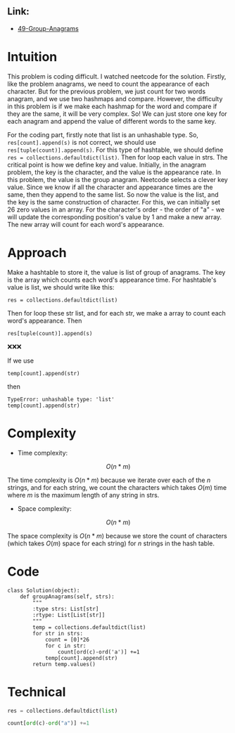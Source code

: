 ## Link:
- [49-Group-Anagrams](https://leetcode.com/problems/group-anagrams/description/)
  
# Intuition
<!-- Describe your first thoughts on how to solve this problem. -->

This problem is coding difficult. I watched neetcode for the solution. Firstly, like the problem anagrams, we need to count the appearance of each character. But for the previous problem, we just count for two words anagram, and we use two hashmaps and compare. However, the difficulty in this problem is if we make each hashmap for the word and compare if they are the same, it will be very complex. So! We can just store one key for each anagram and append the value of different words to the same key.

For the coding part, firstly note that list is an unhashable type. So, `res[count].append(s)` is not correct, we should use `res[tuple(count)].append(s)`. For this type of hashtable, we should define `res = collections.defaultdict(list)`. Then for loop each value in strs. The critical point is how we define key and value. Initially, in the anagram problem, the key is the character, and the value is the appearance rate. In this problem, the value is the group anagram. Neetcode selects a clever key value. Since we know if all the character and appearance times are the same, then they append to the same list. So now the value is the list, and the key is the same construction of character. For this, we can initially set 26 zero values in an array. For the character's order - the order of "a" - we will update the corresponding position's value by 1 and make a new array. The new array will count for each word's appearance.


# Approach
<!-- Describe your approach to solving the problem. -->
Make a hashtable to store it, the value is list of group of anagrams. The key is the array which counts each word's appearance time. For hashtable's value is list, we should write like this:

    res = collections.defaultdict(list)
Then for loop these str list, and for each str, we make a array to count each word's appearance. Then

    res[tuple(count)].append(s)

❌❌❌

If we use  

    temp[count].append(str)
    
then

    TypeError: unhashable type: 'list'
    temp[count].append(str)
    
# Complexity
- Time complexity:
<!-- Add your time complexity here, e.g. $$O(n)$$ -->
 $$O(n*m)$$ 

The time complexity is $O(n*m)$ because we iterate over each of the $n$ strings, and for each string, we count the characters which takes $O(m)$ time where $m$ is the maximum length of any string in strs.

- Space complexity:
<!-- Add your space complexity here, e.g. $$O(n)$$ -->
 $$O(n*m)$$ 

The space complexity is $O(n*m)$ because we store the count of characters (which takes $O(m)$ space for each string) for $n$ strings in the hash table.

# Code
```
class Solution(object):
    def groupAnagrams(self, strs):
        """
        :type strs: List[str]
        :rtype: List[List[str]]
        """
        temp = collections.defaultdict(list)
        for str in strs:
            count = [0]*26
            for c in str:
                count[ord(c)-ord('a')] +=1
            temp[count].append(str)
        return temp.values()
```

# Technical
```python
res = collections.defaultdict(list)
```
```python
count[ord(c)-ord("a")] +=1
```
